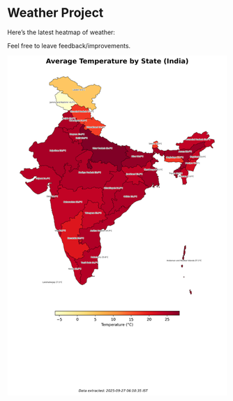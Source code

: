 # Weather Project

Here’s the latest heatmap of weather:

Feel free to leave feedback/improvements.

![India Heatmap](docs/assets/india_heatmap.png?v=D73285)
